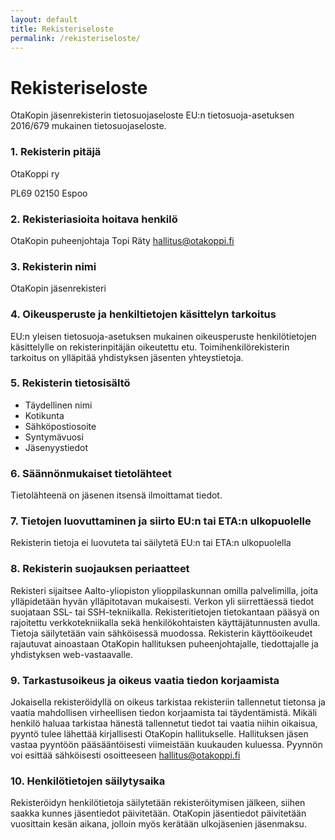 ```yaml
---
layout: default
title: Rekisteriseloste
permalink: /rekisteriseloste/
---
```


# Rekisteriseloste

OtaKopin jäsenrekisterin tietosuojaseloste
EU:n tietosuoja-asetuksen 2016/679 mukainen tietosuojaseloste.

### 1. Rekisterin pitäjä

OtaKoppi ry

PL69
02150 Espoo

### 2. Rekisteriasioita hoitava henkilö

OtaKopin puheenjohtaja Topi Räty
hallitus@otakoppi.fi

### 3. Rekisterin nimi

OtaKopin jäsenrekisteri

### 4. Oikeusperuste ja henkiltietojen käsittelyn tarkoitus

EU:n yleisen tietosuoja-asetuksen mukainen oikeusperuste henkilötietojen käsittelylle on rekisterinpitäjän oikeutettu etu. Toimihenkilörekisterin tarkoitus on ylläpitää yhdistyksen jäsenten yhteystietoja.

### 5. Rekisterin tietosisältö

* Täydellinen nimi
* Kotikunta
* Sähköpostiosoite
* Syntymävuosi
* Jäsenyystiedot

### 6. Säännönmukaiset tietolähteet

Tietolähteenä on jäsenen itsensä ilmoittamat tiedot.

### 7. Tietojen luovuttaminen ja siirto EU:n tai ETA:n ulkopuolelle

Rekisterin tietoja ei luovuteta tai säilytetä EU:n tai ETA:n ulkopuolella

### 8. Rekisterin suojauksen periaatteet

Rekisteri sijaitsee Aalto-yliopiston ylioppilaskunnan omilla palvelimilla, joita ylläpidetään hyvän ylläpitotavan mukaisesti. Verkon yli siirrettäessä tiedot suojataan SSL- tai SSH-tekniikalla. Rekisteritietojen tietokantaan pääsyä on rajoitettu verkkotekniikalla sekä henkilökohtaisten käyttäjätunnusten avulla. Tietoja säilytetään vain sähköisessä muodossa. Rekisterin käyttöoikeudet rajautuvat ainoastaan OtaKopin hallituksen puheenjohtajalle, tiedottajalle ja yhdistyksen web-vastaavalle.

### 9. Tarkastusoikeus ja oikeus vaatia tiedon korjaamista

Jokaisella rekisteröidyllä on oikeus tarkistaa rekisteriin tallennetut tietonsa ja vaatia mahdollisen virheellisen tiedon korjaamista tai täydentämistä. Mikäli henkilö haluaa tarkistaa hänestä tallennetut tiedot tai vaatia niihin oikaisua, pyyntö tulee lähettää kirjallisesti OtaKopin hallitukselle. Hallituksen jäsen vastaa pyyntöön pääsääntöisesti viimeistään kuukauden kuluessa. Pyynnön voi esittää sähköisesti osoitteeseen hallitus@otakoppi.fi

### 10. Henkilötietojen säilytysaika

Rekisteröidyn henkilötietoja säilytetään rekisteröitymisen jälkeen, siihen saakka kunnes jäsentiedot päivitetään. OtaKopin jäsentiedot päivitetään vuosittain kesän aikana, jolloin myös kerätään ulkojäsenien jäsenmaksu.
